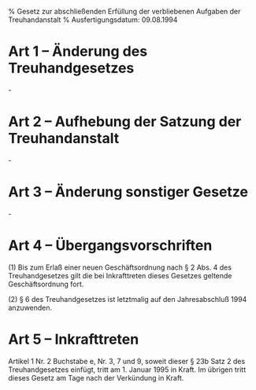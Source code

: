 % Gesetz zur abschließenden Erfüllung der verbliebenen Aufgaben der Treuhandanstalt
% Ausfertigungsdatum: 09.08.1994
 
# Art 1 – Änderung des Treuhandgesetzes

\-

# Art 2 – Aufhebung der Satzung der Treuhandanstalt

\-

# Art 3 – Änderung sonstiger Gesetze

\-

# Art 4 – Übergangsvorschriften

(1) Bis zum Erlaß einer neuen Geschäftsordnung nach § 2 Abs. 4 des Treuhandgesetzes gilt die bei Inkrafttreten dieses Gesetzes geltende Geschäftsordnung fort.

(2) § 6 des Treuhandgesetzes ist letztmalig auf den Jahresabschluß 1994 anzuwenden.

# Art 5 – Inkrafttreten

Artikel 1 Nr. 2 Buchstabe e, Nr. 3, 7 und 9, soweit dieser § 23b Satz 2 des Treuhandgesetzes einfügt, tritt am 1. Januar 1995 in Kraft. Im übrigen tritt dieses Gesetz am Tage nach der Verkündung in Kraft.
